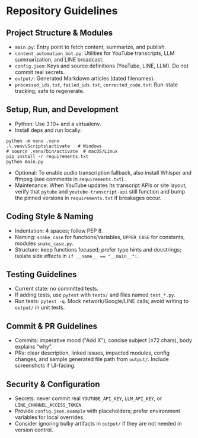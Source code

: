 # Repository Guidelines

## Project Structure & Modules
- `main.py`: Entry point to fetch content, summarize, and publish.
- `content_automation_bot.py`: Utilities for YouTube transcripts, LLM summarization, and LINE broadcast.
- `config.json`: Keys and source definitions (YouTube, LINE, LLM). Do not commit real secrets.
- `output/`: Generated Markdown articles (dated filenames).
- `processed_ids.txt`, `failed_ids.txt`, `corrected_code.txt`: Run-state tracking; safe to regenerate.

## Setup, Run, and Development
- Python: Use 3.10+ and a virtualenv.
- Install deps and run locally:
```
python -m venv .venv
.\.venv\Scripts\activate   # Windows
# source .venv/bin/activate  # macOS/Linux
pip install -r requirements.txt
python main.py
```
- Optional: To enable audio transcription fallback, also install Whisper and ffmpeg (see comments in `requirements.txt`).
- Maintenance: When YouTube updates its transcript APIs or site layout, verify that `pytube` and `youtube-transcript-api` still function and bump the pinned versions in `requirements.txt` if breakages occur.

## Coding Style & Naming
- Indentation: 4 spaces; follow PEP 8.
- Naming: `snake_case` for functions/variables, `UPPER_CASE` for constants, modules `snake_case.py`.
- Structure: keep functions focused; prefer type hints and docstrings; isolate side effects in `if __name__ == "__main__":`.

## Testing Guidelines
- Current state: no committed tests.
- If adding tests, use `pytest` with `tests/` and files named `test_*.py`.
- Run tests: `pytest -q`. Mock network/Google/LINE calls; avoid writing to `output/` in unit tests.

## Commit & PR Guidelines
- Commits: imperative mood ("Add X"), concise subject (≤72 chars), body explains “why”.
- PRs: clear description, linked issues, impacted modules, config changes, and sample generated file path from `output/`. Include screenshots if UI-facing.

## Security & Configuration
- Secrets: never commit real `YOUTUBE_API_KEY`, `LLM_API_KEY`, or `LINE_CHANNEL_ACCESS_TOKEN`.
- Provide `config.json.example` with placeholders; prefer environment variables for local overrides.
- Consider ignoring bulky artifacts in `output/` if they are not needed in version control.

